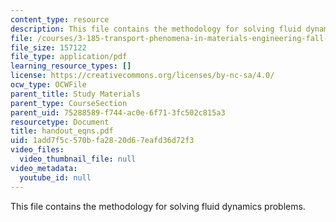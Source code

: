 ```yaml
---
content_type: resource
description: This file contains the methodology for solving fluid dynamics problems.
file: /courses/3-185-transport-phenomena-in-materials-engineering-fall-2003/1add7f5c570bfa2820d67eafd36d72f3_handout_eqns.pdf
file_size: 157122
file_type: application/pdf
learning_resource_types: []
license: https://creativecommons.org/licenses/by-nc-sa/4.0/
ocw_type: OCWFile
parent_title: Study Materials
parent_type: CourseSection
parent_uid: 75288589-f744-ac0e-6f71-3fc502c815a3
resourcetype: Document
title: handout_eqns.pdf
uid: 1add7f5c-570b-fa28-20d6-7eafd36d72f3
video_files:
  video_thumbnail_file: null
video_metadata:
  youtube_id: null
---
```

This file contains the methodology for solving fluid dynamics problems.